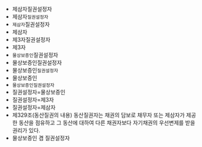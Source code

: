 - 제삼자질권설정자
- 제삼자`질권설정자`
- `제삼자`질권설정자
- 제삼자
- 제3자질권설정자
- 제3자
- `물상보증인`질권설정자
- 물상보증인질권설정자
- 물상보증인`질권설정자`
- 물상보증인
- `물상보증인질권설정자`
- 질권설정자=물상보증인
- 질권설정자=제3자
- 질권설정자=제삼자
- 제329조(동산질권의 내용) 동산질권자는 채권의 담보로 채무자 또는 제삼자가 제공한 동산을 점유하고 그 동산에 대하여 다른 채권자보다 자기채권의 우선변제를 받을 권리가 있다.
- 물상보증인 겸 질권설정자
